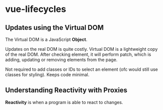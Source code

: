 # vue-lifecycles

## Updates using the Virtual DOM
The Virtual DOM is a JavaScript __Object__. 

Updates on the real DOM is quite costly. Virtual DOM is a lightweight copy of the real DOM. After checking element, it will perform patch, which is adding, updating or removing elements from the page. 

Not required to add classes or IDs to select an element (ofc would still use classes for styling). Keeps code minimal. 

## Understanding Reactivity with Proxies
__Reactivity__ is when a program is able to react to changes. 